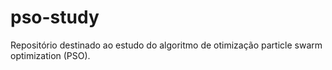 # pso-study
Repositório destinado ao estudo do algoritmo de otimização particle swarm optimization (PSO).
